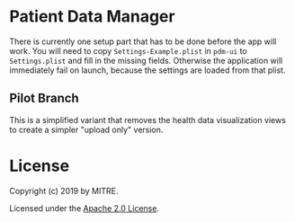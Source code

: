 # Patient Data Manager

There is currently one setup part that has to be done before the app will work. You will need to copy `Settings-Example.plist` in `pdm-ui` to `Settings.plist` and fill in the missing fields. Otherwise the application will immediately fail on launch, because the settings are loaded from that plist.

## Pilot Branch

This is a simplified variant that removes the health data visualization views to create a simpler "upload only" version.

# License

Copyright (c) 2019 by MITRE.

Licensed under the [Apache 2.0 License](LICENSE).

